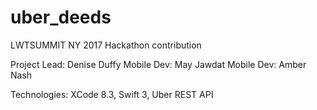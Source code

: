 # uber_deeds
LWTSUMMIT NY 2017 Hackathon contribution

Project Lead: Denise Duffy
Mobile Dev: May Jawdat
Mobile Dev: Amber Nash

Technologies:
XCode 8.3, Swift 3, Uber REST API
